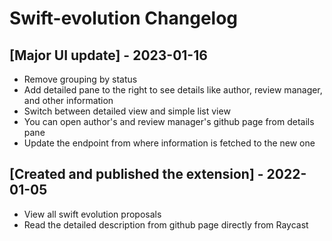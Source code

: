 # Swift-evolution Changelog

## [Major UI update] - 2023-01-16

- Remove grouping by status
- Add detailed pane to the right to see details like author, review manager, and other information
- Switch between detailed view and simple list view
- You can open author's and review manager's github page from details pane
- Update the endpoint from where information is fetched to the new one

## [Created and published the extension] - 2022-01-05

- View all swift evolution proposals
- Read the detailed description from github page directly from Raycast
